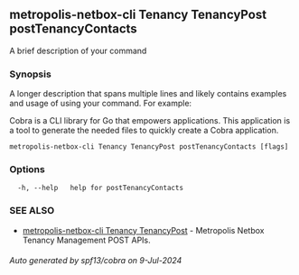 ## metropolis-netbox-cli Tenancy TenancyPost postTenancyContacts

A brief description of your command

### Synopsis

A longer description that spans multiple lines and likely contains examples
and usage of using your command. For example:

Cobra is a CLI library for Go that empowers applications.
This application is a tool to generate the needed files
to quickly create a Cobra application.

```
metropolis-netbox-cli Tenancy TenancyPost postTenancyContacts [flags]
```

### Options

```
  -h, --help   help for postTenancyContacts
```

### SEE ALSO

* [metropolis-netbox-cli Tenancy TenancyPost]()	 - Metropolis Netbox Tenancy Management POST APIs.

###### Auto generated by spf13/cobra on 9-Jul-2024
